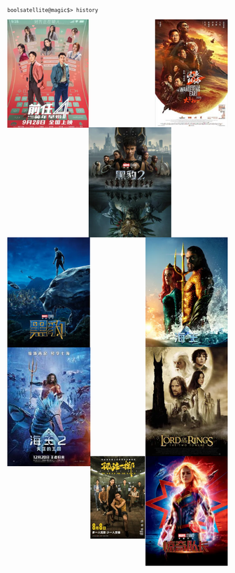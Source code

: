 ```shell
boolsatellite@magic$> history
```

<img src=".\img\75dc6377e52768eda92c2fa42cb45f8a52cd9f56.png@466w_622h.webp" style="zoom:40%;" align="left"/> 

<img src=".\img\The_Wandering_Earth_II_poster.jpeg" style="zoom:75.5%;" align="right"/>

<img src=".\img\e891baca1da03f29980773c50ffe62df69bf67cf.png@450w_600h.webp" style="zoom:42%;" align="left"/>

<img src=".\img\35ddc1ec34560214ccc0df8998a76ef42ddb418c.jpg@330w_442h.webp" style="zoom:57%;"  align="right"/>

<img src=".\img\102ba1752f42a3791f000e97545acd66b5044473.png@450w_600h.webp" style="zoom:42%;" align="left" />

<img src=".\img\371e57e9630a62fb2ca5baa2c20acc3acd10d682.jpg@330w_442h.webp" style="zoom:57%;" align="right" />

<img src=".\img\202401221727582753201.jpg" style="zoom:88%;"  align="left"/>

<img title="" src=".\img\427d01fcb1f9b26692ce070e92b453a819d04791.png@330w_442h.webp" alt="" style="zoom:57%;" align="right" data-align="inline">

<img title="" src=".\img\No_More_Bets.jpg" alt="" style="zoom:57%;" align="left">


